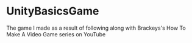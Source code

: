 # UnityBasicsGame
The game I made as a result of following along with Brackeys's How To Make A Video Game series on YouTube
